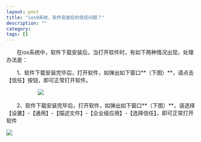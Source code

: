 ```yaml
---
layout: post
title: "ios9系统，软件安装后的信任问题？"
description: ""
category: 
tags: []
---
```

&#160; &#160; &#160; &#160;在ios系统中，软件下载安装后，当打开软件时，有如下两种情况出现，处理办法是：

&#160; &#160; &#160; &#160;1、软件下载安装完毕后，打开软件，如弹出如下窗口**（下图）**，请点击【信任】按钮，即可正常打开软件。

&#160; &#160; &#160; &#160;&#160; &#160; &#160; &#160;&#160; &#160; &#160; &#160;![](../../../oahelps_img/ios_1.png)

&#160; &#160; &#160; &#160;2、软件下载安装完毕后，打开软件，如弹出如下窗口**（下图）**，请选择【设置】-【通用】-【描述文件】-【企业级应用】-【选择信任】，即可正常打开软件

![](../../../oahelps_img/ios_2.png)